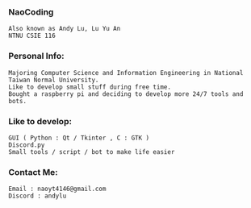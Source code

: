 <h3 align="left">NaoCoding</h3>

```
Also known as Andy Lu, Lu Yu An
NTNU CSIE 116
```

<h3 align="left">Personal Info:</h3>

```
Majoring Computer Science and Information Engineering in National Taiwan Normal University.
Like to develop small stuff during free time.
Bought a raspberry pi and deciding to develop more 24/7 tools and bots.
```

<h3 align="left">Like to develop:</h3>

```
GUI ( Python : Qt / Tkinter , C : GTK )
Discord.py
Small tools / script / bot to make life easier
```
<h3 align="left">Contact Me:</h3>

```
Email : naoyt4146@gmail.com
Discord : andylu
```
